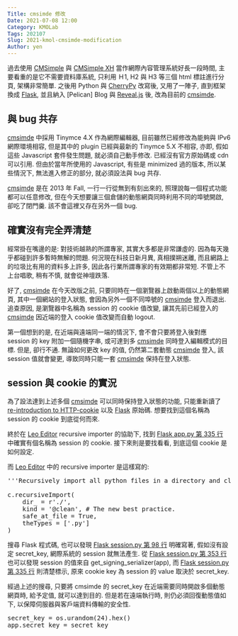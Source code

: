 ```yaml
---
Title: cmsimde 修改
Date: 2021-07-08 12:00
Category: KMOLab
Tags: 202107
Slug: 2021-kmol-cmsimde-modification
Author: yen
---
```


過去使用 [CMSimple] 與 [CMSimple XH] 當作網際內容管理系統好長一段時間, 主要看重的是它不需要資料庫系統, 只利用 Ｈ1, H2 與 H3 等三個 html 標註進行分頁, 架構非常簡單. 之後用 Python 與 [CherryPy] 改寫後, 又用了一陣子, 直到框架換成 [Flask], 並且納入 [Pelican] Blog 與 [Reveal.js] 後, 改為目前的 [cmsimde].

<!-- PELICAN_END_SUMMARY -->

與 bug 共存
----

[cmsimde] 中採用 Tinymce 4.X 作為網際編輯器, 目前雖然已經修改為能夠與 IPv6 網際環境相容, 但是其中的 plugin 已經與最新的 Tinymce 5.X 不相容, 亦即, 假如這些 Javascript 套件發生問題, 就必須自己動手修改. 已經沒有官方原始碼或 cdn 可以引用. 但由於當年所使用的 Javascript, 有些是 minimized 過的版本, 所以某些情況下, 無法進入修正的部分, 就必須設法與 bug 共存.

[cmsimde] 是在 2013 年 Fall, 一行一行從無到有刻出來的, 照理說每一個程式功能都可以任意修改, 但在今天想要讓三個倉儲的動態網頁同時利用不同的埠號開啟, 卻吃了閉門羹. 該不會這裡又存在另外一個 bug.

確實沒有完全弄清楚
----

經常掛在嘴邊的是: 對技術越熟的所謂專家, 其實大多都是非常謙虛的. 因為每天幾乎都碰到許多暫時無解的問題. 何況現在科技日新月異, 真相撲朔迷離, 而且網路上的垃圾比有用的資料多上許多, 因此各行業所謂專家的有效期都非常短. 不管上不上台唱歌, 稍有不慎, 就會從神壇跌落.

好了, [cmsimde] 在今天改版之前, 只要同時在一個瀏覽器上啟動兩個以上的動態網頁, 其中一個網站的登入狀態, 會因為另外一個不同埠號的 [cmsimde] 登入而退出. 追查原因, 是瀏覽器中名稱為 session 的 cookie 值改變, 讓其先前已經登入的  [cmsimde] 因近端的登入 cookie 值改變而自動 logout.

第一個想到的是, 在近端與遠端同一端的情況下, 會不會只要將登入後對應 session 的 key 附加一個隨機字串, 或可達到多 [cmsimde] 同時登入編輯模式的目標. 但是, 卻行不通. 無論如何更改 key 的值, 仍然第二套動態 [cmsimde] 登入, 該 session 值就會變更, 導致同時只能一套 [cmsimde] 保持在登入狀態.

session 與 cookie 的實況
----

為了設法達到上述多個 [cmsimde] 可以同時保持登入狀態的功能, 只能重新讀了 [re-introduction to HTTP-cookie] 以及 [Flask] 原始碼. 想要找到這個名稱為 session 的 cookie 到底從何而來.

終於在 [Leo Editor] recursive importer 的協助下, 找到 [Flask app.py 第 335 行] 中確實有個名稱為 session 的 cookie. 接下來則是要找看看, 到底這個  cookie 是如何設定.

而 [Leo Editor] 中的 recursive importer 是這樣寫的:

<pre class="brush: python">
'''Recursively import all python files in a directory and clean the result.'''

c.recursiveImport(
    dir_ = r'./',
    kind = '@clean', # The new best practice.
    safe_at_file = True,
    theTypes = ['.py']
)
</pre>

搜尋 Flask 程式碼, 也可以發現 [Flask session.py 第 98 行] 明確寫著, 假如沒有設定 secret_key, 網際系統的 session 就無法產生. 從 [Flask session.py 第 353 行] 也可以發現 session 的值來自 get_signing_serializer(app), 而 [Flask session.py 第 335 行] 則清楚標示, 原來 cookie key 為 session 的 value 取決於 secret_key.

經過上述的搜尋, 只要將 cmsimde 的 secret_key 在近端需要同時開啟多個動態網頁時, 給予定值, 就可以達到目的. 但是若在遠端執行時, 則仍必須回復動態值如下, 以保障伺服器與客戶端資料傳輸的安全性.

<pre class="brush: python">
secret_key = os.urandom(24).hex()
app.secret_key = secret_key
</pre>

[Leo Editor]: https://leoeditor.com/
[Flask]: https://github.com/pallets/flask
[re-introduction to HTTP-cookie]: https://www.valentinog.com/blog/cookies/
[Flask app.py 第 335 行]: https://github.com/pallets/flask/blob/7a73171edc3bcffef96ef6367977ab3ae9af9350/src/flask/app.py#L335
[Flask session.py 第 98 行]: https://github.com/pallets/flask/blob/7a73171edc3bcffef96ef6367977ab3ae9af9350/src/flask/sessions.py#L98
[Flask session.py 第 353 行]: https://github.com/pallets/flask/blob/7a73171edc3bcffef96ef6367977ab3ae9af9350/src/flask/sessions.py#L353
[Flask session.py 第 335 行]: https://github.com/pallets/flask/blob/7a73171edc3bcffef96ef6367977ab3ae9af9350/src/flask/sessions.py#L335

[CMSimple]: https://www.cmsimple.org/
[CMSimple XH]: https://www.cmsimple-xh.org/
[CherryPy]: https://github.com/cherrypy/cherrypy
[Flask]: https://flask.palletsprojects.com/en/2.0.x/
[Pellican]: https://blog.getpelican.com/
[Reveal.js]: https://revealjs.com/
[cmsimde]: https://github.com/mdecourse/cmsimde

